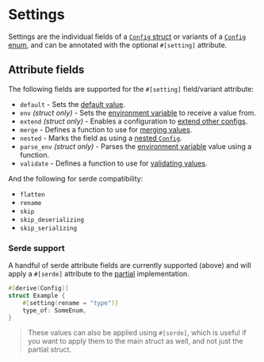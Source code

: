 # Settings

Settings are the individual fields of a [`Config` struct](./struct/index.md) or variants of a
[`Config` enum](./struct/index.md), and can be annotated with the optional `#[setting]` attribute.

## Attribute fields

The following fields are supported for the `#[setting]` field/variant attribute:

- `default` - Sets the [default value](./struct/default.md).
- `env` _(struct only)_ - Sets the [environment variable](./struct/env.md) to receive a value from.
- `extend` _(struct only)_ - Enables a configuration to [extend other configs](./struct/extend.md).
- `merge` - Defines a function to use for [merging values](./struct/merge.md).
- `nested` - Marks the field as using a [nested `Config`](./nested.md).
- `parse_env` _(struct only)_ - Parses the [environment variable](./struct/env.md) value using a
  function.
- `validate` - Defines a function to use for [validating values](./struct/validate.md).

And the following for serde compatibility:

- `flatten`
- `rename`
- `skip`
- `skip_deserializing`
- `skip_serializing`

### Serde support

A handful of serde attribute fields are currently supported (above) and will apply a `#[serde]`
attribute to the [partial](./partial.md) implementation.

```rust
#[derive(Config)]
struct Example {
	#[setting(rename = "type")]
	type_of: SomeEnum,
}
```

> These values can also be applied using `#[serde]`, which is useful if you want to apply them to
> the main struct as well, and not just the partial struct.
